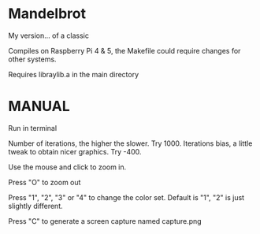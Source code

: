 # Mandelbrot

My version... of a classic

Compiles on  Raspberry Pi 4 & 5, the Makefile could require
changes for other systems.

Requires libraylib.a in the main directory


MANUAL
======

Run in terminal

Number of iterations, the higher the slower. Try 1000.
Iterations bias, a little tweak to obtain nicer graphics. Try -400.

Use the mouse and click to zoom in.

Press "O" to zoom out

Press "1", "2", "3" or "4" to change the color set. 
Default is "1", "2" is just slightly different.

Press "C" to generate a screen capture named capture.png